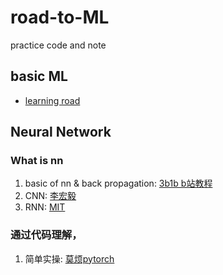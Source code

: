 # road-to-ML
practice code and note
## basic ML
- [learning road](https://mp.weixin.qq.com/s?__biz=MzA3MzI4MjgzMw==&mid=2650758978&idx=1&sn=de093bf3b9bd8436486cd0bbc1d66c9c&chksm=871a9b3cb06d122a1e65b3f395a1caea43acfb1a5bfd5de7cf08136fb10a4be43e05b9aac72d&mpshare=1&scene=24&srcid=02298H6zwac8hhpKg1UGI93w&sharer_sharetime=1582909152167&sharer_shareid=ee3e5266300fd2e7cd827513a42bdc42&key=5712f46a4505f1e565d87012dd285d9464da25944d813717266ec99ddfd99f66eb78585258cff04e391ee8652124bd467f63ab84fedcbcd64eaa231f79e064c4b532657e30a9fa7141e0dc4987f69051&ascene=14&uin=MTg4NTc3MjMw&devicetype=Windows+10&version=6208006f&lang=zh_CN&exportkey=AfxESgmhN8xYNqdlsLcm7PM%3D&pass_ticket=RVGYgXpBmytCus3Y8IlwG7DwDNyoXvpVG%2BdgZ67M0Tk%3D)
## Neural Network
### What is nn
1. basic of nn & back propagation: [3b1b b站教程](https://space.bilibili.com/88461692/channel/detail?cid=26587)
1. CNN: [李宏毅](https://www.bilibili.com/video/BV1hp411d7ij?from=search&seid=8550437043030950041)
1. RNN: [MIT](https://www.bilibili.com/video/BV1Q7411P7mR?p=5)
### 通过代码理解，
1. 简单实操: [莫烦pytorch](https://www.bilibili.com/video/BV1Vx411j7kT?p=1)
